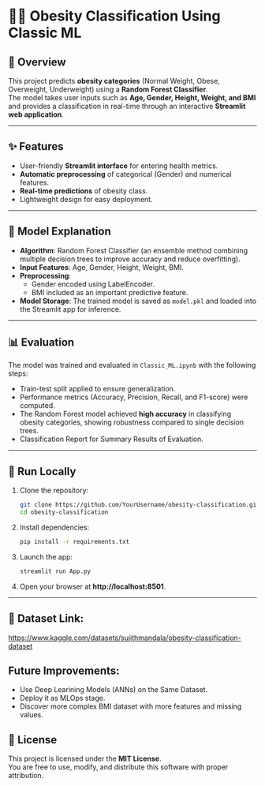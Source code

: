 # 🧑‍⚕️ Obesity Classification Using Classic ML

## 📖 Overview
This project predicts **obesity categories** (Normal Weight, Obese, Overweight, Underweight) using a **Random Forest Classifier**.  
The model takes user inputs such as **Age, Gender, Height, Weight, and BMI** and provides a classification in real-time through an interactive **Streamlit web application**.  

---

## ✨ Features
- User-friendly **Streamlit interface** for entering health metrics.  
- **Automatic preprocessing** of categorical (Gender) and numerical features.  
- **Real-time predictions** of obesity class.  
- Lightweight design for easy deployment.  

---

## 🧠 Model Explanation
- **Algorithm**: Random Forest Classifier (an ensemble method combining multiple decision trees to improve accuracy and reduce overfitting).  
- **Input Features**: Age, Gender, Height, Weight, BMI.  
- **Preprocessing**:  
  - Gender encoded using LabelEncoder.  
  - BMI included as an important predictive feature.  
- **Model Storage**: The trained model is saved as `model.pkl` and loaded into the Streamlit app for inference.  

---

## 📊 Evaluation
The model was trained and evaluated in `Classic_ML.ipynb` with the following steps:
- Train-test split applied to ensure generalization.  
- Performance metrics (Accuracy, Precision, Recall, and F1-score) were computed.  
- The Random Forest model achieved **high accuracy** in classifying obesity categories, showing robustness compared to single decision trees.
- Classification Report for Summary Results of Evaluation.

---

## 🚀 Run Locally
1. Clone the repository:
   ```bash
   git clone https://github.com/YourUsername/obesity-classification.git
   cd obesity-classification
   ```
2. Install dependencies:
   ```bash
   pip install -r requirements.txt
   ```
3. Launch the app:
   ```bash
   streamlit run App.py
   ```
4. Open your browser at **http://localhost:8501**.

---

## 🔗 Dataset Link:
https://www.kaggle.com/datasets/sujithmandala/obesity-classification-dataset

## Future Improvements:
- Use Deep Learining Models (ANNs) on the Same Dataset.
- Deploy it as MLOps stage.
- Discover more complex BMI dataset with more features and missing values.

## 📜 License
This project is licensed under the **MIT License**.  
You are free to use, modify, and distribute this software with proper attribution.  
